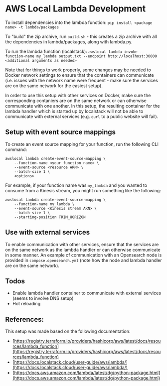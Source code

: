 # AWS Local Lambda Development

To install dependencies into the lambda function:
`pip install <package name> -t lambda/packages`

To "build" the zip archive, run `build.sh` - this creates a zip archive with all the dependencies in lambda/packages, along with lambda.py.

To run the lambda function (localstack):
`awslocal lambda invoke --function-name my_lambda output.txt --endpoint http://localhost:30000 <additional arguments as needed>`

Note that for things to work properly, some changes may be needed to Docker network settings to ensure that the containers can communicate (i.e. issues with the network name were frequent - make sure the services are on the same network for the easiest setup).

In order to use this setup with other services on Docker, make sure the corresponding contaniers are on the same network or can otherwise communicate with one another. In this setup, the resulting container for the lambda handler which is started up by localstack will not be able to communicate with external services (e.g. `curl` to a public website will fail).

## Setup with event source mappings

To create an event source mapping for your function, run the following CLI command:
```
awslocal lambda create-event-source-mapping \
    --function-name <your function name> \
    --event-source <resource ARN> \
    --batch-size 1 \
    <options>
```
For example, if your function name was `my_lambda` and you wanted to consume from a Kinesis stream, you might run something like the following:
```
awslocal lambda create-event-source-mapping \
    --function-name my_lambda \
    --event-source <Kinesis stream ARN> \
    --batch-size 1 \
    --starting-position TRIM_HORIZON
```

## Use with external services
To enable communication with other services, ensure that the services are on the same network as the lambda handler or can otherwise communicate in some manner. An example of communication with an Opensearch node is provided in `compose.opensearch.yml` (note how the node and lambda handler are on the same network).

## Todos
- Enable lambda handler container to communicate with external services (seems to involve DNS setup)
- Hot reloading

## References:

This setup was made based on the following documentation:
- [https://registry.terraform.io/providers/hashicorp/aws/latest/docs/resources/lambda_function](https://registry.terraform.io/providers/hashicorp/aws/latest/docs/resources/lambda_function)
- [https://docs.localstack.cloud/user-guide/aws/lambda/](https://docs.localstack.cloud/user-guide/aws/lambda/)
- [https://docs.aws.amazon.com/lambda/latest/dg/python-package.html](https://docs.aws.amazon.com/lambda/latest/dg/python-package.html)
